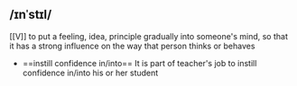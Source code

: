 ## /ɪnˈstɪl/  
[[V]]
to put a feeling, idea, principle gradually into someone's mind, so that it has a strong influence on the way that person thinks or behaves

- ==instill confidence in/into==
It is part of teacher's job to instill confidence in/into his or her student
